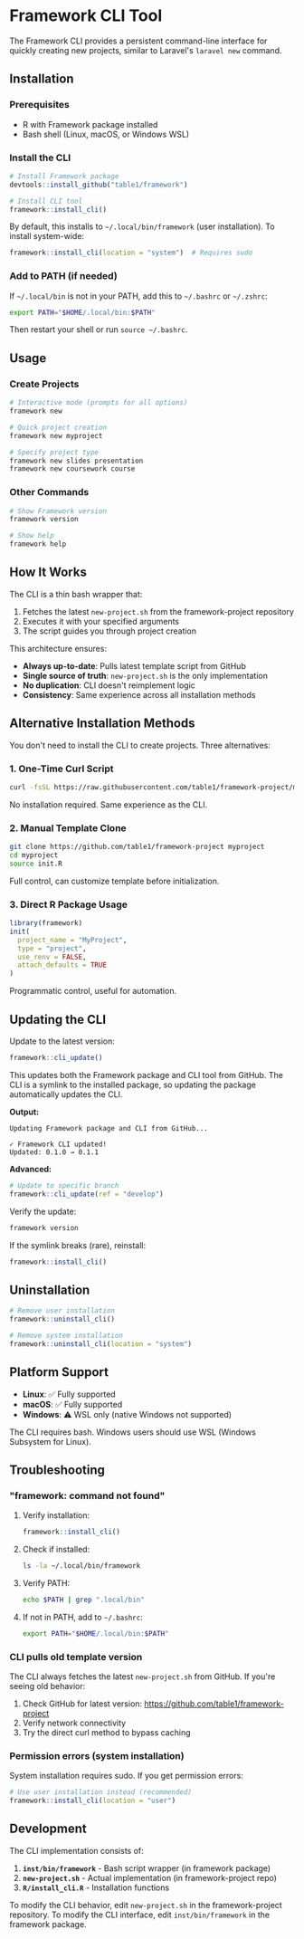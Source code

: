 # Framework CLI Tool

The Framework CLI provides a persistent command-line interface for quickly creating new projects, similar to Laravel's `laravel new` command.

## Installation

### Prerequisites
- R with Framework package installed
- Bash shell (Linux, macOS, or Windows WSL)

### Install the CLI

```r
# Install Framework package
devtools::install_github("table1/framework")

# Install CLI tool
framework::install_cli()
```

By default, this installs to `~/.local/bin/framework` (user installation). To install system-wide:

```r
framework::install_cli(location = "system")  # Requires sudo
```

### Add to PATH (if needed)

If `~/.local/bin` is not in your PATH, add this to `~/.bashrc` or `~/.zshrc`:

```bash
export PATH="$HOME/.local/bin:$PATH"
```

Then restart your shell or run `source ~/.bashrc`.

## Usage

### Create Projects

```bash
# Interactive mode (prompts for all options)
framework new

# Quick project creation
framework new myproject

# Specify project type
framework new slides presentation
framework new coursework course
```

### Other Commands

```bash
# Show Framework version
framework version

# Show help
framework help
```

## How It Works

The CLI is a thin bash wrapper that:
1. Fetches the latest `new-project.sh` from the framework-project repository
2. Executes it with your specified arguments
3. The script guides you through project creation

This architecture ensures:
- **Always up-to-date**: Pulls latest template script from GitHub
- **Single source of truth**: `new-project.sh` is the only implementation
- **No duplication**: CLI doesn't reimplement logic
- **Consistency**: Same experience across all installation methods

## Alternative Installation Methods

You don't need to install the CLI to create projects. Three alternatives:

### 1. One-Time Curl Script

```bash
curl -fsSL https://raw.githubusercontent.com/table1/framework-project/main/new-project.sh | bash
```

No installation required. Same experience as the CLI.

### 2. Manual Template Clone

```bash
git clone https://github.com/table1/framework-project myproject
cd myproject
source init.R
```

Full control, can customize template before initialization.

### 3. Direct R Package Usage

```r
library(framework)
init(
  project_name = "MyProject",
  type = "project",
  use_renv = FALSE,
  attach_defaults = TRUE
)
```

Programmatic control, useful for automation.

## Updating the CLI

Update to the latest version:

```r
framework::cli_update()
```

This updates both the Framework package and CLI tool from GitHub. The CLI is a symlink to the installed package, so updating the package automatically updates the CLI.

**Output:**
```
Updating Framework package and CLI from GitHub...

✓ Framework CLI updated!
Updated: 0.1.0 → 0.1.1
```

**Advanced:**
```r
# Update to specific branch
framework::cli_update(ref = "develop")
```

Verify the update:
```bash
framework version
```

If the symlink breaks (rare), reinstall:
```r
framework::install_cli()
```

## Uninstallation

```r
# Remove user installation
framework::uninstall_cli()

# Remove system installation
framework::uninstall_cli(location = "system")
```

## Platform Support

- **Linux**: ✅ Fully supported
- **macOS**: ✅ Fully supported
- **Windows**: ⚠️ WSL only (native Windows not supported)

The CLI requires bash. Windows users should use WSL (Windows Subsystem for Linux).

## Troubleshooting

### "framework: command not found"

1. Verify installation:
   ```r
   framework::install_cli()
   ```

2. Check if installed:
   ```bash
   ls -la ~/.local/bin/framework
   ```

3. Verify PATH:
   ```bash
   echo $PATH | grep ".local/bin"
   ```

4. If not in PATH, add to `~/.bashrc`:
   ```bash
   export PATH="$HOME/.local/bin:$PATH"
   ```

### CLI pulls old template version

The CLI always fetches the latest `new-project.sh` from GitHub. If you're seeing old behavior:

1. Check GitHub for latest version: https://github.com/table1/framework-project
2. Verify network connectivity
3. Try the direct curl method to bypass caching

### Permission errors (system installation)

System installation requires sudo. If you get permission errors:

```r
# Use user installation instead (recommended)
framework::install_cli(location = "user")
```

## Development

The CLI implementation consists of:

1. **`inst/bin/framework`** - Bash script wrapper (in framework package)
2. **`new-project.sh`** - Actual implementation (in framework-project repo)
3. **`R/install_cli.R`** - Installation functions

To modify the CLI behavior, edit `new-project.sh` in the framework-project repository.
To modify the CLI interface, edit `inst/bin/framework` in the framework package.
